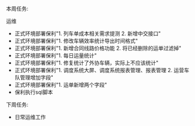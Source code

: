 本周任务:

运维

- 正式环境部署保利"1. 列车单成本相关需求提测 2. 新增中交接口"	
- 正式环境部署保利"1. 修改车辆效率统计导出时间格式"	
- 正式环境部署保利"1. 新增合同线路价格功能 2. 将已经删除的运单过滤掉"	
- 正式环境部署保利"1. 每日运量统计"	
- 正式环境部署保利"1. 修复统计了外协车辆，实际上不应该统计"	
- 正式环境部署保利"1. 调度系统大屏、调度系统报表管理、报表管理 2. 运营车队管理增加字段"	
- 正式环境部署保利"1. 运单新增两个字段"	
- 保利执行sql脚本

下周任务:

- 日常运维工作  